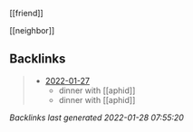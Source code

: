 [[friend]]

[[neighbor]]

## Backlinks

> - [2022-01-27](todo.md)
>   - dinner with [[aphid]]
>   - dinner with [[aphid]]

_Backlinks last generated 2022-01-28 07:55:20_
